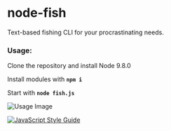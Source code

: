 # node-fish
Text-based fishing CLI for your procrastinating needs.

### Usage:

Clone the repository and install Node 9.8.0

Install modules with **`npm i`**

Start with **`node fish.js`**

![Usage Image](https://i.imgur.com/TGGkFOK.png)

[![JavaScript Style Guide](https://cdn.rawgit.com/standard/standard/master/badge.svg)](https://github.com/standard/standard)
